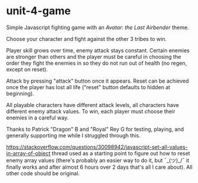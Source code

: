 # unit-4-game

Simple Javascript fighting game with an _Avatar: the Last Airbender_ theme. 

Choose your character and fight against the other 3 tribes to win. 

Player skill grows over time, enemy attack stays constant. Certain enemies are stronger than others and the player must be careful in choosing the order they fight the enemies in so they do not run out of health (no regen, except on reset).

Attack by pressing "attack" button once it appears. Reset can be achieved once the player has lost all life ("reset" button defaults to hidden at beginning). 

All playable characters have different attack levels, all characters have different enemy attack values. To win, each player must choose their enemies in a careful way. 

Thanks to Patrick "Dragon" B and "Royal" Rey G for testing, playing, and generally supporting me while I struggled through this. 

https://stackoverflow.com/questions/30098942/javascript-set-all-values-in-array-of-object thread used as a starting point to figure out how to reset enemy array values (there's probably an easier way to do it, but ¯\_(ツ)_/¯ it finally works and after almost 6 hours over 2 days that's all I care about). All other code should be original.